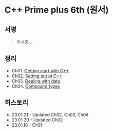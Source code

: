 # C++ Prime plus 6th (원서)

## 서평
> 독서중 ...

## 정리
* Ch01. [Getting start with C++](contents/ch01.md)
* Ch02. [Setting out ot C++](contents/ch02.md)
* Ch03. [Dealing with data](contents/ch03.md)
* Ch04. [Compound types](contents/ch04.md)


## 히스토리
* 23.01.21 - Updated Ch02, Ch03, Ch04
* 23.01.20 - Updated Ch02
* 23.01.18 - Ch01 